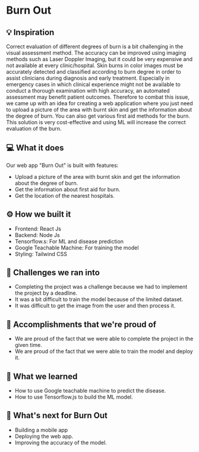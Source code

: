 # Burn Out

## 💡 Inspiration

Correct evaluation of different degrees of burn is a bit challenging in the visual assessment method. The accuracy can be improved using imaging methods such as Laser Doppler Imaging, but it could be very expensive and not available at every clinic/hospital. Skin burns in color images must be accurately detected and classified according to burn degree in order to assist clinicians during diagnosis and early treatment. Especially in emergency cases in which clinical experience might not be available to conduct a thorough examination with high accuracy, an automated assessment may benefit patient outcomes. Therefore to combat this issue, we came up with an idea for creating a web application where you just need to upload a picture of the area with burnt skin and get the information about the degree of burn. You can also get various first aid methods for the burn. This solution is very cost-effective and using ML will increase the correct evaluation of the burn.

## 💻 What it does

Our web app "Burn Out" is built with features:

- Upload a picture of the area with burnt skin and get the information about the degree of burn.
- Get the information about first aid for burn.
- Get the location of the nearest hospitals.

## ⚙️ How we built it

- Frontend: React Js
- Backend: Node Js
- Tensorflow.s: For ML and disease prediction
- Google Teachable Machine: For training the model
- Styling: Tailwind CSS

## 🧠 Challenges we ran into

- Completing the project was a challenge because we had to implement the project by a deadline.
- It was a bit difficult to train the model because of the limited dataset.
- It was difficult to get the image from the user and then process it.

## 🏅 Accomplishments that we're proud of

- We are proud of the fact that we were able to complete the project in the given time.
- We are proud of the fact that we were able to train the model and deploy it.

## 📖 What we learned

- How to use Google teachable machine to predict the disease.
- How to use Tensorflow.js to build the ML model.

## 🚀 What's next for Burn Out

- Building a mobile app
- Deploying the web app.
- Improving the accuracy of the model.
